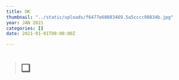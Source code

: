 ```yaml
---
title: OK
thumbnail: "../static/uploads/f6477e60883469.5a5cccc98834b.jpg"
year: JAN 2021
categories: []
date: 2021-01-01T00:00:00Z

---
```

> # ❑